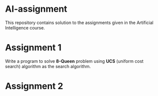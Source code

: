 # AI-assignment
This repository contains solution to the assignments given in the Artificial Intelligence course.

# Assignment 1

Write a program to solve **8-Queen** problem using **UCS** (uniform cost search) algorithm as the search algorithm. 

# Assignment 2



